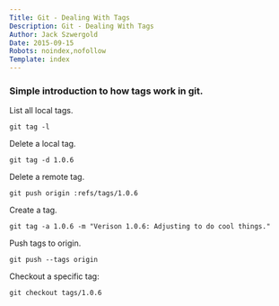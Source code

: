 ```yaml
---
Title: Git - Dealing With Tags
Description: Git - Dealing With Tags
Author: Jack Szwergold
Date: 2015-09-15
Robots: noindex,nofollow
Template: index
---
```


### Simple introduction to how tags work in git.

List all local tags.

    git tag -l

Delete a local tag.

    git tag -d 1.0.6

Delete a remote tag.

    git push origin :refs/tags/1.0.6

Create a tag.

    git tag -a 1.0.6 -m "Verison 1.0.6: Adjusting to do cool things."

Push tags to origin.

    git push --tags origin

Checkout a specific tag:

    git checkout tags/1.0.6
